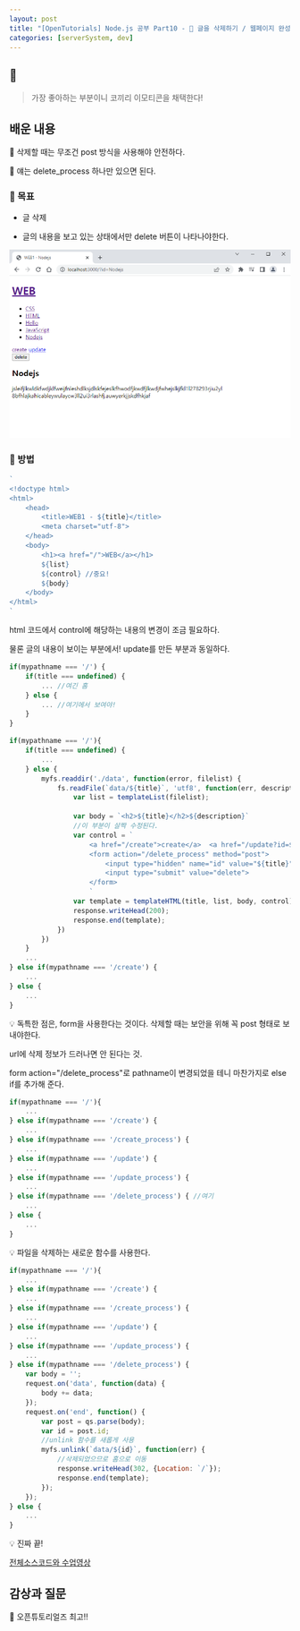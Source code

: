 ```yaml
---
layout: post
title: "[OpenTutorials] Node.js 공부 Part10 - 🐘 글을 삭제하기 / 웹페이지 완성"
categories: [serverSystem, dev]
---
```


## 🐘

> 가장 좋아하는 부분이니 코끼리 이모티콘을 채택한다!

## 배운 내용

🐘 삭제할 때는 무조건 post 방식을 사용해야 안전하다.

🐘 얘는 delete_process 하나만 있으면 된다.

### 🐘 목표

- 글 삭제

- 글의 내용을 보고 있는 상태에서만 delete 버튼이 나타나야한다.

<img src='../attachment/230428/Capture3.PNG'>

### 🐘 방법

```js
`
<!doctype html>
<html>
    <head>
        <title>WEB1 - ${title}</title>
        <meta charset="utf-8">
    </head>
    <body>
        <h1><a href="/">WEB</a></h1>
        ${list}
        ${control} //중요!
        ${body}
    </body>
</html>
`
```
html 코드에서 control에 해당하는 내용의 변경이 조금 필요하다.

물론 글의 내용이 보이는 부분에서! update를 만든 부분과 동일하다.

```js
if(mypathname === '/') {
    if(title === undefined) {
        ... //여긴 홈
    } else {
        ... //여기에서 보여야!
    }
}
```

```js
if(mypathname === '/'){
    if(title === undefined) {
        ...
    } else {
        myfs.readdir('./data', function(error, filelist) {
            fs.readFile(`data/${title}`, 'utf8', function(err, description) {
                var list = templateList(filelist);

                var body = `<h2>${title}</h2>${description}`
                //이 부분이 살짝 수정된다.
                var control = `
                    <a href="/create">create</a>  <a href="/update?id=${title}">update</a>
                    <form action="/delete_process" method="post">
                        <input type="hidden" name="id" value="${title}">
                        <input type="submit" value="delete">
                    </form>
                    `
                var template = templateHTML(title, list, body, control);
                response.writeHead(200);
                response.end(template);
            })
        })
    }
    ...
} else if(mypathname === '/create') {
    ...
} else {
    ...
}
```

💡 독특한 점은, form을 사용한다는 것이다. 삭제할 때는 보안을 위해 꼭 post 형태로 보내야한다.

url에 삭제 정보가 드러나면 안 된다는 것.

form action="/delete_process"로 pathname이 변경되었을 테니 마찬가지로 else if를 추가해 준다.

```js
if(mypathname === '/'){
    ...
} else if(mypathname === '/create') {
    ...
} else if(mypathname === '/create_process') {
    ...
} else if(mypathname === '/update') {
    ...
} else if(mypathname === '/update_process') {
    ...
} else if(mypathname === '/delete_process') { //여기
    ...
} else {
    ...
}
```

💡 파일을 삭제하는 새로운 함수를 사용한다.

```js
if(mypathname === '/'){
    ...
} else if(mypathname === '/create') {
    ...
} else if(mypathname === '/create_process') {
    ...
} else if(mypathname === '/update') {
    ...
} else if(mypathname === '/update_process') {
    ...
} else if(mypathname === '/delete_process') {
    var body = '';
    request.on('data', function(data) {
        body += data;
    });
    request.on('end', function() {
        var post = qs.parse(body);
        var id = post.id;
        //unlink 함수를 새롭게 사용
        myfs.unlink(`data/${id}`, function(err) {
            //삭제되었으므로 홈으로 이동
            response.writeHead(302, {Location: `/`});
            response.end(template);
        });
    });
} else {
    ...
}
```

💡 진짜 끝!

[전체소스코드와 수업영상](https://opentutorials.org/course/3332/21142)

## 감상과 질문

🐘 오픈튜토리얼즈 최고!!
